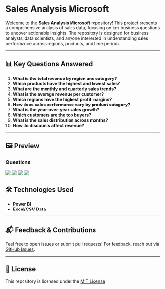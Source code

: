 # Sales Analysis Microsoft

Welcome to the **Sales Analysis Microsoft** repository! This project presents a comprehensive analysis of sales data, focusing on key business questions to uncover actionable insights. The repository is designed for business analysts, data scientists, and anyone interested in understanding sales performance across regions, products, and time periods.

---

## 📊 Key Questions Answered

1. **What is the total revenue by region and category?**
2. **Which products have the highest and lowest sales?**
3. **What are the monthly and quarterly sales trends?**
4. **What is the average revenue per customer?**
5. **Which regions have the highest profit margins?**
6. **How does sales performance vary by product category?**
7. **What is the year-over-year sales growth?**
8. **Which customers are the top buyers?**
9. **What is the sales distribution across months?**
10. **How do discounts affect revenue?**

---

## 🖼️ Preview

### Questions
<img src="Questions.png">
<img src="Page 1.png">
<img src="Page 2.png">
<img src="Page 3.png">


## 🛠️ Technologies Used

- **Power BI**
- **Excel/CSV Data**

---

## 📬 Feedback & Contributions

Feel free to open issues or submit pull requests! For feedback, reach out via [GitHub Issues](https://github.com/i-am-faith/Sales-Analysis-Microsoft/issues).

---

## 📃 License

This repository is licensed under the <a href="https://www.gnu.org/licenses/gpl-3.0.en.html">MIT License</a>
